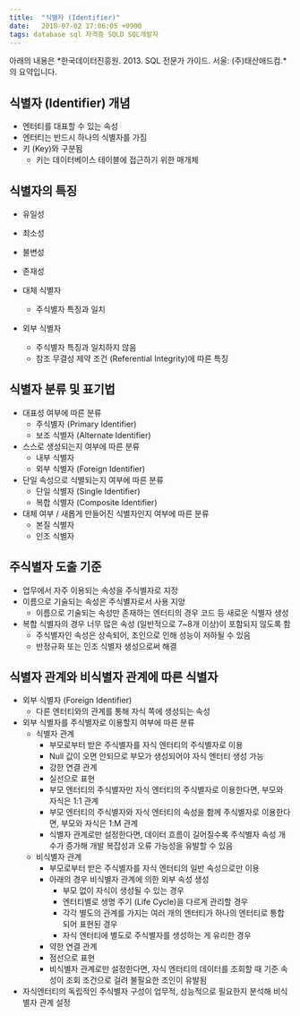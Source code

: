 ```yaml
---
title:  "식별자 (Identifier)"
date:   2018-07-02 17:06:05 +0900
tags: database sql 자격증 SQLD SQL개발자
---
```


아래의 내용은 *한국데이터진흥원. 2013. SQL 전문가 가이드. 서울: (주)태산애드컴.*의 요약입니다.


## 식별자 (Identifier) 개념
* 엔터티를 대표할 수 있는 속성
* 엔터티는 반드시 하나의 식별자를 가짐
* 키 (Key)와 구분됨
    * 키는 데이터베이스 테이블에 접근하기 위한 매개체



## 식별자의 특징
* 유일성
* 최소성
* 불변성
* 존재성


* 대체 식별자
    * 주식별자 특징과 일치
* 외부 식별자
    * 주식별자 특징과 일치하지 않음
    * 참조 무결성 제약 조건 (Referential Integrity)에 따른 특징



## 식별자 분류 및 표기법
* 대표성 여부에 따른 분류
    * 주식별자 (Primary Identifier)
    * 보조 식별자 (Alternate Identifier)
* 스스로 생성되는지 여부에 따른 분류
    * 내부 식별자
    * 외부 식별자 (Foreign Identifier)
* 단일 속성으로 식별되는지 여부에 따른 분류
    * 단일 식별자 (Single Identifier)
    * 복합 식별자 (Composite Identifier)
* 대체 여부 / 새롭게 만들어진 식별자인지 여부에 따른 분류
    * 본질 식별자
    * 인조 식별자



## 주식별자 도출 기준
* 업무에서 자주 이용되는 속성을 주식별자로 지정
* 이름으로 기술되는 속성은 주식별자로서 사용 지양
    * 이름으로 기술되는 속성만 존재하는 엔터티의 경우 코드 등 새로운 식별자 생성
* 복합 식별자의 경우 너무 많은 속성 (일반적으로 7~8개 이상)이 포함되지 않도록 함
    * 주식별자인 속성은 상속되어, 조인으로 인해 성능이 저하될 수 있음
    * 반정규화 또는 인조 식별자 생성으로써 해결



## 식별자 관계와 비식별자 관계에 따른 식별자
* 외부 식별자 (Foreign Identifier)
    * 다른 엔터티와의 관계를 통해 자식 쪽에 생성되는 속성
* 외부 식별자를 주식별자로 이용할지 여부에 따른 분류
    * 식별자 관계
        * 부모로부터 받은 주식별자를 자식 엔터티의 주식별자로 이용
        * Null 값이 오면 안되므로 부모가 생성되어야 자식 엔터티 생성 가능
        * 강한 연결 관계
        * 실선으로 표현
        * 부모 엔터티의 주식별자만 자식 엔터티의 주식별자로 이용한다면, 부모와 자식은 1:1 관계
        * 부모 엔터티의 주식별자와 자식 엔터티의 속성을 함께 주식별자로 이용한다면, 부모와 자식은 1:M 관계
        * 식별자 관계로만 설정한다면, 데이터 흐름이 길어질수록 주식별자 속성 개수가 증가해 개발 복잡성과 오류 가능성을 유발할 수 있음
    * 비식별자 관계
        * 부모로부터 받은 주식별자를 자식 엔터티의 일반 속성으로만 이용
        * 아래의 경우 비식별자 관계에 의한 외부 속성 생성
            * 부모 없이 자식이 생성될 수 있는 경우
            * 엔터티별로 생명 주기 (Life Cycle)을 다르게 관리할 경우
            * 각각 별도의 관계를 가지는 여러 개의 엔터티가 하나의 엔터티로 통합되어 표현된 경우
            * 자식 엔터티에 별도로 주식별자를 생성하는 게 유리한 경우
        * 약한 연결 관계
        * 점선으로 표현
        * 비식별자 관계로만 설정한다면, 자식 엔터티의 데이터를 조회할 때 기준 속성이 조회 조건으로 걸려 불필요한 조인이 유발됨
* 자식엔터티의 독립적인 주식별자 구성이 업무적, 성능적으로 필요한지 분석해 비식별자 관계 설정